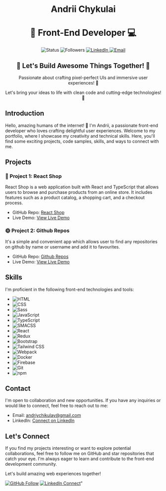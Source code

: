 <h1 align="center">Andrii Chykulai</h1>

<h1 align="center">🌟 Front-End Developer 💻</h1>

<p align="center">
  <img src="https://img.shields.io/badge/Status-Active-brightgreen.svg" alt="Status" />
  <img src="https://img.shields.io/github/followers/Andriy15?label=Follow&style=social" alt="Followers" />
  <a href="https://www.linkedin.com/in/%D0%B0%D0%BD%D0%B4%D1%80%D1%96%D0%B9-%D1%87%D0%B8%D0%BA%D1%83%D0%BB%D0%B0%D0%B9-2a686723b/" target="_blank">
    <img src="https://img.shields.io/badge/LinkedIn-Connect-blue" alt="LinkedIn" />
  </a>
  <a href="mailto:andriychikulay@gmail.com">
    <img src="https://img.shields.io/badge/Contact-Email-red" alt="Email" />
  </a>
</p>

<div align="center">
  <h2>🚀 Let's Build Awesome Things Together! 🌟</h2>
  <p>Passionate about crafting pixel-perfect UIs and immersive user experiences! 🎨</p>
  <p>Let's bring your ideas to life with clean code and cutting-edge technologies! 🚀</p>
</div>

## Introduction

Hello, amazing humans of the internet! 👋 I'm Andrii, a passionate front-end developer who loves crafting delightful user experiences. Welcome to my portfolio, where I showcase my creativity and technical skills. Here, you'll find some exciting projects, code samples, skills, and ways to connect with me.

## Projects

### 💼 Project 1: React Shop

React Shop is a web application built with React and TypeScript that allows users to browse and purchase products from an online store. It includes features such as a product catalog, a shopping cart, and a checkout process.

- GitHub Repo: [React Shop](https://github.com/Andriy15/react-shop)
- Live Demo: [View Live Demo](https://react-ts-theta.vercel.app/)

### 🌞 Project 2: Github Repos

It's a simple and convenient app which allows user to find any repositories on github by name or username and add it to favourites.

- GitHub Repo: [Github Repos](https://github.com/Andriy15/react-github-api)
- Live Demo: [View Live Demo](https://react-github-api-two.vercel.app/)

## Skills

I'm proficient in the following front-end technologies and tools:

- ![HTML](https://img.shields.io/badge/-HTML-282828?logo=html5&logoColor=e34f26)
- ![CSS](https://img.shields.io/badge/-CSS-282828?logo=css3&logoColor=1572b6)
- ![Sass](https://img.shields.io/badge/-Sass-282828?logo=sass&logoColor=cc6699)
- ![JavaScript](https://img.shields.io/badge/-JavaScript-282828?logo=javascript&logoColor=f7df1e)
- ![TypeScript](https://img.shields.io/badge/-TypeScript-282828?logo=typescript&logoColor=3178c6)
- ![SMACSS](https://img.shields.io/badge/-SMACSS-282828?logo=smacss&logoColor=ffae1a)
- ![React](https://img.shields.io/badge/-React-282828?logo=react&logoColor=61dafb)
- ![Redux](https://img.shields.io/badge/-Redux-282828?logo=redux&logoColor=764abc)
- ![Bootstrap](https://img.shields.io/badge/-Bootstrap-282828?logo=bootstrap&logoColor=563d7c)
- ![Tailwind CSS](https://img.shields.io/badge/-Tailwind%20CSS-282828?logo=tailwind-css&logoColor=38b2ac)
- ![Webpack](https://img.shields.io/badge/-Webpack-282828?logo=webpack&logoColor=8dd6f9)
- ![Docker](https://img.shields.io/badge/-Docker-282828?logo=docker&logoColor=2496ed)
- ![Firebase](https://img.shields.io/badge/-Firebase-282828?logo=firebase&logoColor=ffcb2b)
- ![Git](https://img.shields.io/badge/-Git-282828?logo=git&logoColor=f05032)
- ![npm](https://img.shields.io/badge/-npm-282828?logo=npm&logoColor=cc0100)

## Contact

I'm open to collaboration and new opportunities. If you have any inquiries or would like to connect, feel free to reach out to me:

- Email: [andriychikulay@gmail.com](mailto:andriychikulay@gmail.com)
- LinkedIn: [Connect on LinkedIn](https://www.linkedin.com/in/%D0%B0%D0%BD%D0%B4%D1%80%D1%96%D0%B9-%D1%87%D0%B8%D0%BA%D1%83%D0%BB%D0%B0%D0%B9-2a686723b/)


## Let's Connect

If you find my projects interesting or want to explore potential collaborations, feel free to follow me on GitHub and star repositories that catch your eye. I'm always eager to learn and contribute to the front-end development community.

Let's build amazing web experiences together!

[![GitHub Follow](https://img.shields.io/github/followers/Andriy15?label=Follow&style=social)](https://github.com/Andriy15)
[![LinkedIn Connect](https://img.shields.io/badge/LinkedIn-Connect-blue)](https://www.linkedin.com/in/%D0%B0%D0%BD%D0%B4%D1%80%D1%96%D0%B9-%D1%87%D0%B8%D0%BA%D1%83%D0%BB%D0%B0%D0%B9-2a686723b//)"
